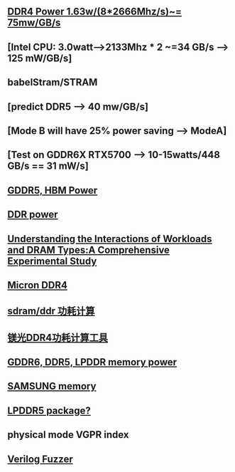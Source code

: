 ## [DDR4 Power 1.63w/(8*2666Mhz/s)~= 75mw/GB/s](https://www.micron.com/-/media/client/global/documents/products/technical-note/dram/tn4007_ddr4_power_calculation.pdf)
## [Intel CPU: 3.0watt-->2133Mhz * 2 ~=34 GB/s --> 125 mW/GB/s]
## babelStram/STRAM
## [predict DDR5 --> 40 mw/GB/s]
## [Mode B will have 25% power saving --> ModeA]
## [Test on GDDR6X RTX5700 --> 10-15watts/448 GB/s == 31 mW/s]
## [GDDR5, HBM Power](https://www.extremetech.com/wp-content/uploads/2016/02/NV-HB.png)
## [DDR power ](http://www.extremetech.com/computing/197720-beyond-ddr4-understand-the-differences-between-wide-io-hbm-and-hybrid-memory-cube)  
## [Understanding the Interactions of Workloads and DRAM Types:A Comprehensive Experimental Study](https://arxiv.org/pdf/1902.07609.pdf)
## [Micron DDR4 ](https://www.micron.com/products/dram/ddr4-sdram/part-catalog)
## [sdram/ddr 功耗计算](https://blog.csdn.net/yd4330152763132/article/details/7475596)
## [镁光DDR4功耗计算工具](https://download.csdn.net/download/zhj1126278757/10817947?utm_medium=distribute.pc_relevant.none-task-download-BlogCommendFromMachineLearnPai2-3.edu_weight&depth_1-utm_source=distribute.pc_relevant.none-task-download-BlogCommendFromMachineLearnPai2-3.edu_weight)
## [GDDR6, DDR5, LPDDR memory power](https://benchlife.info/ddr5-gddr5-lpddr5-lpddr4x-hbm3-08222016/)
## [SAMSUNG memory](https://www.slideshare.net/embeddedvision/memory-innovation-for-embedded-vision-systems-a-presentation-from-samsung-electronics)
## [LPDDR5 package?](https://www.micron.com/products/dram/lpdram/lpddr5)
## physical mode VGPR index

## [Verilog Fuzzer](https://github.com/ymherklotz/verismith)

